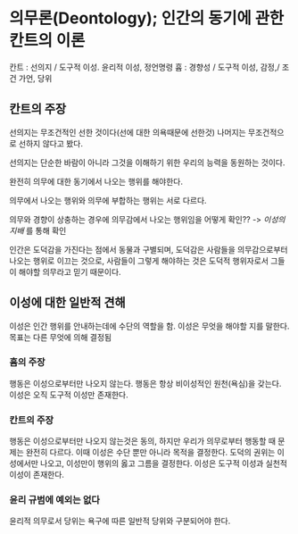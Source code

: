 # 의무론(Deontology); 인간의 동기에 관한 칸트의 이론
칸트 : 선의지 /  도구적 이성. 윤리적 이성, 정언명령
흄 : 경향성 / 도구적 이성, 감정,/ 조건 가언, 당위

## 칸트의 주장
선의지는 무조건적인 선한 것이다(선에 대한 의욕때문에 선한것) 나머지는 무조건적으로 선하지 않다고 봤다.

선의지는 단순한 바람이 아니라 그것을 이해하기 위한 우리의 능력을 동원하는 것이다.

완전히 의무에 대한 동기에서 나오는 행위를 해야한다.

의무에서 나오는 행위와 의무에 부합하는 행위는 서로 다르다.

의무와 경향이 상충하는 경우에 의무감에서 나오는 행위임을 어떻게 확인?? -> _이성의 지배_ 를 통해 확인

인간은 도덕감을 가진다는 점에서 동물과 구별되며, 도덕감은 사람들을 의무감으로부터 나오는 행위로 이끄는 것으로, 사람들이 그렇게 해야하는 것은 도덕적 행위자로서 그들이 해야할 의무라고 믿기 때문이다.

## 이성에 대한 일반적 견해
이성은 인간 행위를 안내하는데에 수단의 역할을 함. 이성은 무엇을 해야할 지를 말한다. 목표는 다른 무엇에 의해 결정됨

### 흄의 주장
행동은 이성으로부터만 나오지 않는다. 행동은 항상 비이성적인 원천(욕심)을 갖는다. 이성은 오직 도구적 이성만 존재한다.

### 칸트의 주장
행동은 이성으로부터만 나오지 않는것은 동의, 하지만 우리가 의무로부터 행동할 때 문제는 완전히 다르다. 이때 이성은 수단 뿐만 아니라 목적을 결정한다. 도덕의 권위는 이성에서만 나오고, 이성만이 행위의 옳고 그름을 결정한다. 이성은 도구적 이성과 실천적 이성이 존재한다.

### 윤리 규범에 예외는 없다
윤리적 의무로서 당위는 욕구에 따른 일반적 당위와 구분되어야 한다. 